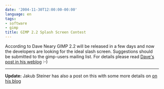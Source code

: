 ```yaml
---
date: '2004-11-30T12:00:00-00:00'
language: en
tags:
- software
- gimp
title: GIMP 2.2 Splash Screen Contest
---
```



According to Dave Neary GIMP 2.2 will be released in a few days and now the developers are looking for the ideal slash screen. Suggestions should be submitted to the gimp-users mailing list. For details please read <a href="http://www.advogato.org/person/bolsh/diary.html?start=44">Dave's post in his weblog</a> :-)

-------------------------------



__Update:__ Jakub Steiner has also a post on this with some more details on <a href="http://primates.ximian.com/~jimmac/blog/GIMP/Gimp22splash">on his blog</a>